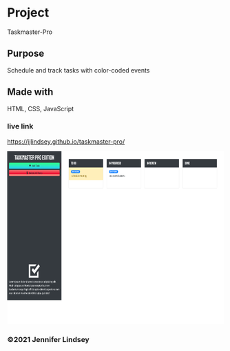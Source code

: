 # Project
Taskmaster-Pro

## Purpose
Schedule and track tasks with color-coded events

## Made with
HTML, CSS, JavaScript

### live link
https://jjlindsey.github.io/taskmaster-pro/

<img src="assets/TaskProscreen.png" height=400>

### ©2021 Jennifer Lindsey